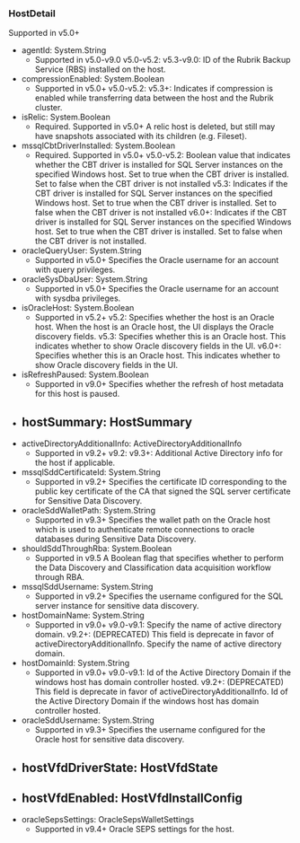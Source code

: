 ### HostDetail
Supported in v5.0+

- agentId: System.String
  - Supported in v5.0-v9.0
  v5.0-v5.2:
  v5.3-v9.0: ID of the Rubrik Backup Service (RBS) installed on the host.
- compressionEnabled: System.Boolean
  - Supported in v5.0+
  v5.0-v5.2:
  v5.3+: Indicates if compression is enabled while transferring data between the host and the Rubrik cluster.
- isRelic: System.Boolean
  - Required. Supported in v5.0+
  A relic host is deleted, but still may have snapshots associated with its children (e.g. Fileset).
- mssqlCbtDriverInstalled: System.Boolean
  - Required. Supported in v5.0+
  v5.0-v5.2: Boolean value that indicates whether the CBT driver is installed for SQL Server instances on the specified Windows host. Set to true when the CBT driver is installed. Set to false when the CBT driver is not installed
  v5.3: Indicates if the CBT driver is installed for SQL Server instances on the specified Windows host. Set to true when the CBT driver is installed. Set to false when the CBT driver is not installed
  v6.0+: Indicates if the CBT driver is installed for SQL Server instances on the specified Windows host. Set to true when the CBT driver is installed. Set to false when the CBT driver is not installed.
- oracleQueryUser: System.String
  - Supported in v5.0+
  Specifies the Oracle username for an account with query privileges.
- oracleSysDbaUser: System.String
  - Supported in v5.0+
  Specifies the Oracle username for an account with sysdba privileges.
- isOracleHost: System.Boolean
  - Supported in v5.2+
  v5.2: Specifies whether the host is an Oracle host. When the host is an Oracle host, the UI displays the Oracle discovery fields.
  v5.3: Specifies whether this is an Oracle host. This indicates whether to show Oracle discovery fields in the UI.
  v6.0+: Specifies whether this is an Oracle host. This indicates whether to show Oracle discovery fields in the UI.
- isRefreshPaused: System.Boolean
  - Supported in v9.0+
  Specifies whether the refresh of host metadata for this host is paused.
- hostSummary: HostSummary
  - 
- activeDirectoryAdditionalInfo: ActiveDirectoryAdditionalInfo
  - Supported in v9.2+
  v9.2:
  v9.3+: Additional Active Directory info for the host if applicable.
- mssqlSddCertificateId: System.String
  - Supported in v9.2+
  Specifies the certificate ID corresponding to the public key certificate of the CA that signed the SQL server certificate for Sensitive Data Discovery.
- oracleSddWalletPath: System.String
  - Supported in v9.3+
  Specifies the wallet path on the Oracle host which is used to authenticate remote connections to oracle databases during Sensitive Data Discovery.
- shouldSddThroughRba: System.Boolean
  - Supported in v9.5
  A Boolean flag that specifies whether to perform the Data Discovery and Classification data acquisition workflow through RBA.
- mssqlSddUsername: System.String
  - Supported in v9.2+
  Specifies the username configured for the SQL server instance for sensitive data discovery.
- hostDomainName: System.String
  - Supported in v9.0+
  v9.0-v9.1: Specify the name of active directory domain.
  v9.2+: (DEPRECATED) This field is deprecate in favor of activeDirectoryAdditionalInfo. Specify the name of active directory domain.
- hostDomainId: System.String
  - Supported in v9.0+
  v9.0-v9.1: Id of the Active Directory Domain if the windows host has domain controller hosted.
  v9.2+: (DEPRECATED) This field is deprecate in favor of activeDirectoryAdditionalInfo. Id of the Active Directory Domain if the windows host has domain controller hosted.
- oracleSddUsername: System.String
  - Supported in v9.3+
  Specifies the username configured for the Oracle host for sensitive data discovery.
- hostVfdDriverState: HostVfdState
  - 
- hostVfdEnabled: HostVfdInstallConfig
  - 
- oracleSepsSettings: OracleSepsWalletSettings
  - Supported in v9.4+
  Oracle SEPS settings for the host.
